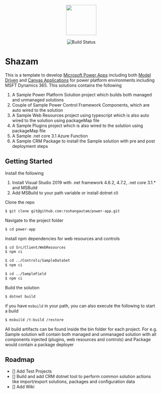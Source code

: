 <p align="center">
  <img src="https://github.com/roshangautam/shazam/blob/develop/.github/images/shazam.png" width=100 height =100/>
</p>
<p align="center">
  <img src="https://github.com/roshangautam/shazam/workflows/build/badge.svg?branch=develop" alt="Build Status">
</p>

# Shazam

This is a template to develop [Microsoft Power Apps](https://powerapps.microsoft.com/en-us/) including both [Model Driven](https://powerapps.microsoft.com/en-us/) and [Canvas Applications](https://docs.microsoft.com/en-us/powerapps/maker/#canvas-apps) for power platform environments including MSFT Dynamics 365. This solutions contains the following

1. A Sample Power Platform Solution project which builds both managed and unmanaged solutions
2. Couple of Sample Power Control Framework Components, which are auto wired to the solution
3. A Sample Web Resources project using typescript which is also auto wired to the solution using packageMap file
4. A Sample Plugins project which is also wired to the solution using packageMap file
5. A Sample .net core 3.1 Azure Function
6. A Sample CRM Package to install the Sample solution with pre and post deployment steps

## Getting Started

Install the following

1. Install Visual Studio 2019 with .net framework 4.6.2, 4.7.2, .net core 3.1.* and MSBuild
2. Add MSBuild to your path variable or install dotnet cli

Clone the repo

```bash
$ git clone git@github.com:roshangautam/power-app.git
```

Navigate to the project folder

```bash
$ cd power-app
```

Install npm dependencies for web resources and controls

```bash
$ cd Src/Client/WebResources
$ npm ci
```

```bash
$ cd ../Controls/SampleDataSet
$ npm ci
```

```bash
$ cd ../SampleField
$ npm ci
```

Build the solution

```bash
$ dotnet build
```

if you have `msbuild` in your path, you can also execute the following to start a build

```bash
$ msbuild /t:build /restore
```
All build artifacts can be found inside the bin folder for each project. For e.g. Sample solution will contain both managed and unmanaged solution with all components injected (plugins, web resources and controls) and Package would contain a package deployer


## Roadmap
- [] Add Test Projects
- [] Build and add CRM dotnet tool to perform common solution actions like import/export solutions, packages and configuration data
- [] Add Wiki
